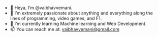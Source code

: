 - 👋 Heya, I’m @vaibhavvemani.
- 👀 I’m extremely passionate about anything and everything along the lines of programming, video games, and F1.
- 🌱 I’m currently learning Machine learning and Web Development.
- 📫 You can reach me at: vaibhavvemani@gmail.com

<!---
vaibhavvemani/vaibhavvemani is a ✨ special ✨ repository because its `README.md` (this file) appears on your GitHub profile.
You can click the Preview link to take a look at your changes.
--->
